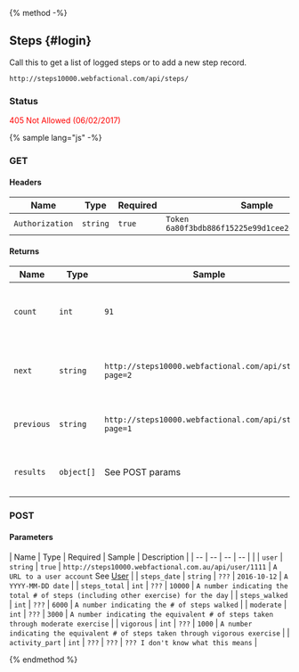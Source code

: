 {% method -%}
## Steps {#login}

Call this to get a list of logged steps or to add a new step record.
``` 
http://steps10000.webfactional.com/api/steps/
```

### Status ###
<span style="color: red;">405 Not Allowed (06/02/2017)</span>

{% sample lang="js" -%}

### GET ###
#### Headers ####
| Name | Type | Required | Sample |
| -- | -- | -- | -- |
| `Authorization` | `string` | `true` | `Token 6a80f3bdb886f15225e99d1cee2c0bce4a6d60d9` |

#### Returns ####
| Name | Type | Sample | Description |
| --   | --   | --     | --          | 
| `count` | `int` | `91` | The number of step records for this user |
| `next`  | `string` | `http://steps10000.webfactional.com/api/steps/?page=2` | A URL to the next page of steps for this user |
| `previous` | `string` | `http://steps10000.webfactional.com/api/steps/?page=1` | A URL to the previous page |
| `results` | `object[]` | See POST params | A list of step records for this user |

### POST ###
#### Parameters ####
| Name | Type | Required | Sample | Description |
| --   | --   | --       | --     |             |
| `user` | `string` | `true` | `http://steps10000.webfactional.com.au/api/user/1111` | `A URL to a user account` See [User](USER.md) |
| `steps_date` | `string` | `???` | `2016-10-12` | `A YYYY-MM-DD date` |
| `steps_total` | `int` | `???` | `10000` | `A number indicating the total # of steps (including other exercise) for the day` |
| `steps_walked` | `int` | `???` | `6000` | `A number indicating the # of steps walked` |
| `moderate` | `int` | `???` | `3000` | `A number indicating the equivalent # of steps taken through moderate exercise` |
| `vigorous` | `int` | `???` | `1000` | `A number indicating the equivalent # of steps taken through vigorous exercise` |
| `activity_part` | `int` | `???` | `???` | `??? I don't know what this means` |

{% endmethod %}